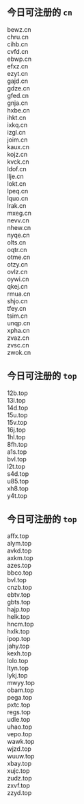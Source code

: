 
## 今日可注册的 `cn`
>
bewz.cn   
chru.cn   
cihb.cn   
cvfd.cn   
ebwp.cn   
efxz.cn   
ezyt.cn   
gajd.cn   
gdze.cn   
gfed.cn   
gnja.cn   
hxbe.cn   
ihkt.cn   
ixkq.cn   
izgl.cn   
joim.cn   
kaux.cn   
kojz.cn   
kvck.cn   
ldof.cn   
llje.cn   
lokt.cn   
lpeq.cn   
lquo.cn   
lrak.cn   
mxeg.cn   
nevv.cn   
nhew.cn   
nyqe.cn   
olts.cn   
oqtr.cn   
otme.cn   
otzy.cn   
ovlz.cn   
oywi.cn   
qkej.cn   
rmua.cn   
shjo.cn   
tfey.cn   
tsim.cn   
unqp.cn   
xpha.cn   
zvaz.cn   
zvsc.cn   
zwok.cn   


## 今日可注册的 `top`
>
12b.top   
13l.top   
14d.top   
15u.top   
15v.top   
16j.top   
1hl.top   
8fh.top   
a1s.top   
bvl.top   
l2t.top   
s4d.top   
u85.top   
xh8.top   
y4t.top   


## 今日可注册的 `top`
>
affx.top   
alym.top   
avkd.top   
axkm.top   
azes.top   
bbco.top   
bvl.top   
cnzb.top   
ebtv.top   
gbts.top   
hajp.top   
helk.top   
hncm.top   
hxlk.top   
ipop.top   
jahy.top   
kexh.top   
lolo.top   
ltyn.top   
lykj.top   
mwyy.top   
obam.top   
pega.top   
pxtc.top   
regs.top   
udle.top   
uhao.top   
vepo.top   
wawk.top   
wjzd.top   
wuuw.top   
xbay.top   
xujc.top   
zudz.top   
zxvf.top   
zzyd.top   

